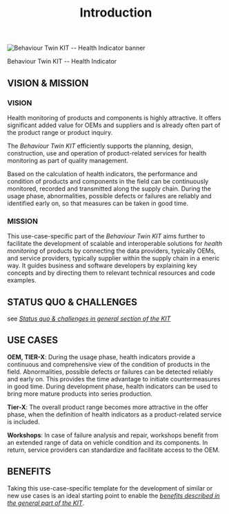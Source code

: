 ﻿---
id: introduction
title: Introduction
description: Behaviour Twin KIT
---

<div style={{display:'block'}}>
  <div style={{display:'inline-block', verticalAlign:'top'}}>

![Behaviour Twin KIT -- Health Indicator banner](@site/static/img/kit-icons/behaviour-twin-hi-kit-icon-mini.svg)

  </div>
  <div style={{display:'inline-block', fontSize:17, color:'rgb(255,166,1)', marginLeft:7, verticalAlign:'top', paddingTop:6}}>
Behaviour Twin KIT -- Health Indicator
  </div>
</div>

## VISION & MISSION

### VISION

Health monitoring of products and components is highly attractive. It offers significant added value for OEMs and suppliers and is already often part of the product range or product inquiry.

The *Behaviour Twin KIT* efficiently supports the planning, design, construction, use and operation of product-related services for health monitoring as part of quality management.

Based on the calculation of health indicators, the performance and condition of products and components in the field can be continuously monitored, recorded and transmitted along the supply chain. During the usage phase, abnormalities, possible defects or failures are reliably and identified early on, so that measures can be taken in good time.

### MISSION

This use-case-specific part of the *Behaviour Twin KIT* aims further to facilitate the development of scalable and interoperable solutions for *health monitoring* of products by connecting the data providers, typically OEMs, and service providers, typically supplier within the supply chain in a eneric way. It guides business and software developers by explaining key concepts and by directing them to relevant technical resources and code examples.

## STATUS QUO & CHALLENGES

see [*Status quo & challenges in general section of the KIT*](../../../adoption-view/introduction#status-quo--challenge)

## USE CASES

**OEM, TIER-X**: During the usage phase, health indicators provide a continuous and comprehensive view of the condition of products in the field. Abnormalities, possible defects or failures can be detected reliably and early on. This provides the time advantage to initiate countermeasures in good time. During development phase, health indicators can be used to bring more mature products into series production.

**Tier-X**: The overall product range becomes more attractive in the offer phase, when the definition of health indicators as a product-related service is included.

**Workshops**: In case of failure analysis and repair, workshops benefit from an extended range of data on vehicle condition and its components. In return, service providers can standardize and facilitate access to the OEM.

## BENEFITS

Taking this use-case-specific template for the development of similar or new use cases is an ideal starting point to enable the [*benefits described in the general part of the KIT*](../../../adoption-view/introduction#benefits).
